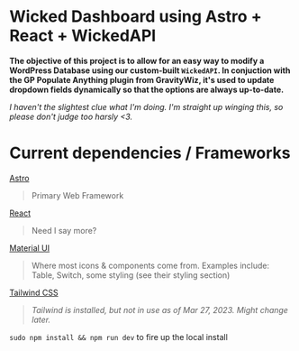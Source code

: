 # Wicked Dashboard using Astro + React + WickedAPI

**The objective of this project is to allow for an easy way to modify a WordPress Database using our custom-built `WickedAPI`. In conjuction with the GP Populate Anything plugin from GravityWiz, it's used to update dropdown fields dynamically so that the options are always up-to-date.**

_I haven't the slightest clue what I'm doing. I'm straight up winging this, so please don't judge too harsly <3._

# Current dependencies / Frameworks

[Astro](https://docs.astro.build/en/getting-started/)

> Primary Web Framework

[React](https://legacy.reactjs.org/docs/getting-started.html)

> Need I say more?

[Material UI](https://mui.com/material-ui/getting-started/overview/)

> Where most icons & components come from. Examples include: Table, Switch, some styling (see their styling section)

[Tailwind CSS](https://tailwindcss.com/docs/installation)

> _Tailwind is installed, but not in use as of Mar 27, 2023. Might change later._

`sudo npm install && npm run dev` to fire up the local install